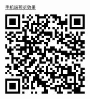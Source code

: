 [手机端预览效果](http://m-test.yhouse.com/m/jinli-poster/)

<!-- ![image](https://f.yhres.com/ypass/poster2/erlan.png) -->

![image](./erlan.png)